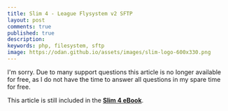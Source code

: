 ```yaml
---
title: Slim 4 - League Flysystem v2 SFTP
layout: post
comments: true
published: true
description:
keywords: php, filesystem, sftp
image: https://odan.github.io/assets/images/slim-logo-600x330.png
---
```


I'm sorry. Due to many support questions this article is no longer available for free,
as I do not have the time to answer all questions in my spare time for free.

This article is still included in the **[Slim 4 eBook](https://odan.github.io/donate.html)**.
